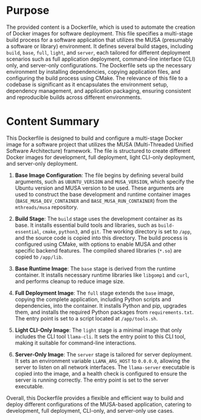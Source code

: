 # Purpose
The provided content is a Dockerfile, which is used to automate the creation of Docker images for software deployment. This file specifies a multi-stage build process for a software application that utilizes the MUSA (presumably a software or library) environment. It defines several build stages, including `build`, `base`, `full`, `light`, and `server`, each tailored for different deployment scenarios such as full application deployment, command-line interface (CLI) only, and server-only configurations. The Dockerfile sets up the necessary environment by installing dependencies, copying application files, and configuring the build process using CMake. The relevance of this file to a codebase is significant as it encapsulates the environment setup, dependency management, and application packaging, ensuring consistent and reproducible builds across different environments.
# Content Summary
This Dockerfile is designed to build and configure a multi-stage Docker image for a software project that utilizes the MUSA (Multi-Threaded Unified Software Architecture) framework. The file is structured to create different Docker images for development, full deployment, light CLI-only deployment, and server-only deployment.

1. **Base Image Configuration**: The file begins by defining several build arguments, such as `UBUNTU_VERSION` and `MUSA_VERSION`, which specify the Ubuntu version and MUSA version to be used. These arguments are used to construct the base development and runtime container images (`BASE_MUSA_DEV_CONTAINER` and `BASE_MUSA_RUN_CONTAINER`) from the `mthreads/musa` repository.

2. **Build Stage**: The `build` stage uses the development container as its base. It installs essential build tools and libraries, such as `build-essential`, `cmake`, `python3`, and `git`. The working directory is set to `/app`, and the source code is copied into this directory. The build process is configured using CMake, with options to enable MUSA and other specific backend features. The compiled shared libraries (`*.so`) are copied to `/app/lib`.

3. **Base Runtime Image**: The `base` stage is derived from the runtime container. It installs necessary runtime libraries like `libgomp1` and `curl`, and performs cleanup to reduce image size.

4. **Full Deployment Image**: The `full` stage extends the `base` image, copying the complete application, including Python scripts and dependencies, into the container. It installs Python and pip, upgrades them, and installs the required Python packages from `requirements.txt`. The entry point is set to a script located at `/app/tools.sh`.

5. **Light CLI-Only Image**: The `light` stage is a minimal image that only includes the CLI tool `llama-cli`. It sets the entry point to this CLI tool, making it suitable for command-line interactions.

6. **Server-Only Image**: The `server` stage is tailored for server deployment. It sets an environment variable `LLAMA_ARG_HOST` to `0.0.0.0`, allowing the server to listen on all network interfaces. The `llama-server` executable is copied into the image, and a health check is configured to ensure the server is running correctly. The entry point is set to the server executable.

Overall, this Dockerfile provides a flexible and efficient way to build and deploy different configurations of the MUSA-based application, catering to development, full deployment, CLI-only, and server-only use cases.
